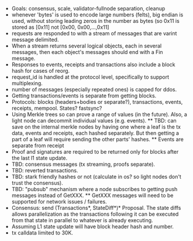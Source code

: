 * Goals: consensus, scale, validator-fullnode separation, cleanup
* whenever 'bytes' is used to encode large numbers (felts), big endian is used, without storing leading zeros in the number as bytes (so 0x11 is stored as [0x11] not [0x00, 0x00,...,0x11]
* requests are responded to with a stream of messages that are varint message delimited.
* When a stream returns several logical objects, each in several messages, then each object's messages should end with a Fin message.
* Responses to events, receipts and transactions also include a block hash for cases of reorg.
* request_id is handled at the protocol level, specifically to support multiplexing.
* number of messages (especially repeated ones) is capped for ddos.
* Getting transactions/events is separate from getting blocks.
* Protocols: blocks (headers+bodies or separate?), transactions, events, receipts, mempool. States? fastsync?
* Using Merkle trees so can prove a range of values (in the future). Also, a light node can decommit individual values (e.g. events).
** TBD: can save on the internal merkle nodes by having one where a leaf is the tx data, events and receipts, each hashed separately. But then getting a part of a leaf will require sending the other parts' hashes.
** Events are separate from receipt
* Proof and signatures are required to be returned only for blocks after the last l1 state update.
* TBD: consensus messages (tx streaming, proofs separate).
* TBD: reverted transactions.
* TBD: stark friendly hashes or not (calculate in os? so light nodes don't trust the consensus).
* TBD: "pubsub" mechanism where a node subscribes to getting push messages instead of GetXXX.
** GetXXX messages will need to be supported for network issues / failures.
* Consensus: send (Transactions*, StateDiff*)* Proposal. The state diffs allows parallelization as the transactions following it can be executed from that state in parallel to whatever is already executing.
* Assuming L1 state update will have block header hash and number.
* tx calldata limited to 30K.

